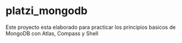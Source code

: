 # platzi_mongodb
Este proyecto esta elaborado para practicar los principios basicos de MongoDB con Atlas, Compass y Shell
